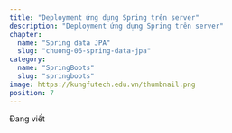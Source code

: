 ```yaml
---
title: "Deployment ứng dụng Spring trên server"
description: "Deployment ứng dụng Spring trên server"
chapter:
  name: "Spring data JPA"
  slug: "chuong-06-spring-data-jpa"
category:
  name: "SpringBoots"
  slug: "springboots"
image: https://kungfutech.edu.vn/thumbnail.png
position: 7
---
```


Đang viết
